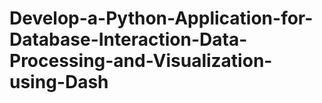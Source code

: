 # Develop-a-Python-Application-for-Database-Interaction-Data-Processing-and-Visualization-using-Dash
